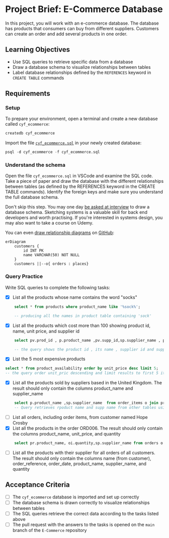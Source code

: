 # Project Brief: E-Commerce Database

In this project, you will work with an e-commerce database. The database has products that consumers can buy from different suppliers. Customers can create an order and add several products in one order.

## Learning Objectives

- Use SQL queries to retrieve specific data from a database
- Draw a database schema to visualize relationships between tables
- Label database relationships defined by the `REFERENCES` keyword in `CREATE TABLE` commands

## Requirements

### Setup

To prepare your environment, open a terminal and create a new database called `cyf_ecommerce`:

```sql
createdb cyf_ecommerce
```

Import the file [`cyf_ecommerce.sql`](./cyf_ecommerce.sql) in your newly created database:

```sql
psql -d cyf_ecommerce -f cyf_ecommerce.sql
```

### Understand the schema

Open the file `cyf_ecommerce.sql` in VSCode and examine the SQL code. Take a piece of paper and draw the database with the different relationships between tables (as defined by the REFERENCES keyword in the CREATE TABLE commands). Identify the foreign keys and make sure you understand the full database schema.

Don't skip this step. You may one day [be asked at interview](https://monzo.com/blog/2022/03/23/demystifying-the-backend-engineering-interview-process) to draw a database schema. Sketching systems is a valuable skill for back end developers and worth practising. If you're interested in systems design, you may also want to take a course on Udemy.

You can even [draw relationship diagrams](https://mermaid.js.org/syntax/entityRelationshipDiagram.html) on [GitHub](https://docs.github.com/en/get-started/writing-on-github/working-with-advanced-formatting/creating-diagrams):

```mermaid
erDiagram
    customers {
        id INT PK
        name VARCHAR(50) NOT NULL
    }
    customers ||--o{ orders : places}
```

### Query Practice

Write SQL queries to complete the following tasks:

- [x] List all the products whose name contains the word "socks"

```sql
    select * from products where product_name like '%sock%';

    -- producing all the names in product table containing 'sock'
```

- [x] List all the products which cost more than 100 showing product id, name, unit price, and supplier id

```sql
    select pv.prod_id , p.product_name ,pv.supp_id,sp.supplier_name , pv.unit_price from product_availability pv join products p on (pv.prod_id=p.id) join suppliers sp on(sp.id=pv.supp_id)  where unit_price>100;

    -- the query shows the product id , its name , supplier id and supplier name , along side the unit_price .
```

- [x] List the 5 most expensive products

```sql
select * from product_availability order by unit_price desc limit 5;
-- the query order unit_pric descending and limit results to first 5 items.

```

- [x] List all the products sold by suppliers based in the United Kingdom. The result should only contain the columns product_name and supplier_name

```sql
    select p.product_name ,sp.supplier_name  from order_items o join products p on (o.product_id=p.id) join suppliers sp on (o.supplier_id=sp.id) where sp.country='United Kingdom';
    -- Query retrieves rpoduct name and supp name from other tables using join
```

- [ ] List all orders, including order items, from customer named Hope Crosby
- [x] List all the products in the order ORD006. The result should only contain the columns product_name, unit_price, and quantity

```sql
    select pr.product_name, oi.quantity,sp.supplier_name from orders o join order_items oi on (o.id=oi.order_id) join suppliers sp on (oi.supplier_id=sp.id) join products pr on (pr.id=oi.product_id) where order_reference='ORD006';
```

- [ ] List all the products with their supplier for all orders of all customers. The result should only contain the columns name (from customer), order_reference, order_date, product_name, supplier_name, and quantity

## Acceptance Criteria

- [ ] The `cyf_ecommerce` database is imported and set up correctly
- [ ] The database schema is drawn correctly to visualize relationships between tables
- [ ] The SQL queries retrieve the correct data according to the tasks listed above
- [ ] The pull request with the answers to the tasks is opened on the `main` branch of the `E-Commerce` repository

